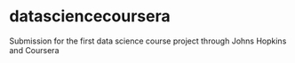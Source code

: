 # datasciencecoursera
Submission for the first data science course project through Johns Hopkins and Coursera

